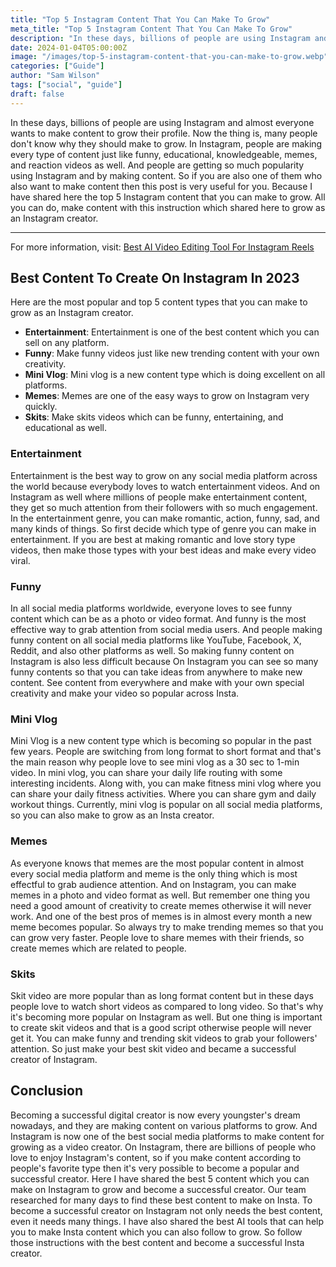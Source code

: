 ```yaml
---
title: "Top 5 Instagram Content That You Can Make To Grow"
meta_title: "Top 5 Instagram Content That You Can Make To Grow"
description: "In these days, billions of people are using Instagram and almost everyone want to make content to grow their profile. Now the thing is, many people are don't why they should make to grow."
date: 2024-01-04T05:00:00Z
image: "/images/top-5-instagram-content-that-you-can-make-to-grow.webp"
categories: ["Guide"]
author: "Sam Wilson"
tags: ["social", "guide"]
draft: false
---
```

In these days, billions of people are using Instagram and almost everyone wants to make content to grow their profile. Now the thing is, many people don't know why they should make to grow. In Instagram, people are making every type of content just like funny, educational, knowledgeable, memes, and reaction videos as well. And people are getting so much popularity using Instagram and by making content. So if you are also one of them who also want to make content then this post is very useful for you. Because I have shared here the top 5 Instagram content that you can make to grow. All you can do, make content with this instruction which shared here to grow as an Instagram creator.

---

For more information, visit: [Best AI Video Editing Tool For Instagram Reels](https://saveinsta.li/blog/best-ai-reels-editing-tool)

## Best Content To Create On Instagram In 2023

Here are the most popular and top 5 content types that you can make to grow as an Instagram creator.

- **Entertainment**: Entertainment is one of the best content which you can sell on any platform.
- **Funny**: Make funny videos just like new trending content with your own creativity.
- **Mini Vlog**: Mini vlog is a new content type which is doing excellent on all platforms.
- **Memes**: Memes are one of the easy ways to grow on Instagram very quickly.
- **Skits**: Make skits videos which can be funny, entertaining, and educational as well.

### Entertainment

Entertainment is the best way to grow on any social media platform across the world because everybody loves to watch entertainment videos. And on Instagram as well where millions of people make entertainment content, they get so much attention from their followers with so much engagement. In the entertainment genre, you can make romantic, action, funny, sad, and many kinds of things. So first decide which type of genre you can make in entertainment. If you are best at making romantic and love story type videos, then make those types with your best ideas and make every video viral.

### Funny

In all social media platforms worldwide, everyone loves to see funny content which can be as a photo or video format. And funny is the most effective way to grab attention from social media users. And people making funny content on all social media platforms like YouTube, Facebook, X, Reddit, and also other platforms as well. So making funny content on Instagram is also less difficult because On Instagram you can see so many funny contents so that you can take ideas from anywhere to make new content. See content from everywhere and make with your own special creativity and make your video so popular across Insta.

### Mini Vlog

Mini Vlog is a new content type which is becoming so popular in the past few years. People are switching from long format to short format and that's the main reason why people love to see mini vlog as a 30 sec to 1-min video. In mini vlog, you can share your daily life routing with some interesting incidents. Along with, you can make fitness mini vlog where you can share your daily fitness activities. Where you can share gym and daily workout things. Currently, mini vlog is popular on all social media platforms, so you can also make to grow as an Insta creator.

### Memes

As everyone knows that memes are the most popular content in almost every social media platform and meme is the only thing which is most effectful to grab audience attention. And on Instagram, you can make memes in a photo and video format as well. But remember one thing you need a good amount of creativity to create memes otherwise it will never work. And one of the best pros of memes is in almost every month a new meme becomes popular. So always try to make trending memes so that you can grow very faster. People love to share memes with their friends, so create memes which are related to people.

### Skits

Skit video are more popular than as long format content but in these days people love to watch short videos as compared to long video. So that's why it's becoming more popular on Instagram as well. But one thing is important to create skit videos and that is a good script otherwise people will never get it. You can make funny and trending skit videos to grab your followers' attention. So just make your best skit video and became a successful creator of Instagram.

## Conclusion

Becoming a successful digital creator is now every youngster's dream nowadays, and they are making content on various platforms to grow. And Instagram is now one of the best social media platforms to make content for growing as a video creator. On Instagram, there are billions of people who love to enjoy Instagram's content, so if you make content according to people's favorite type then it's very possible to become a popular and successful creator. Here I have shared the best 5 content which you can make on Instagram to grow and become a successful creator. Our team researched for many days to find these best content to make on Insta. To become a successful creator on Instagram not only needs the best content, even it needs many things. I have also shared the best AI tools that can help you to make Insta content which you can also follow to grow. So follow those instructions with the best content and become a successful Insta creator.
